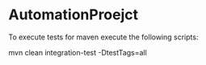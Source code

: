 # AutomationProejct

To execute tests for maven execute the following scripts:

mvn clean integration-test -DtestTags=all
